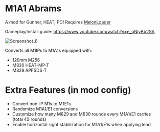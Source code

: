# M1A1 Abrams
A mod for Gunner, HEAT, PC! Requires [MelonLoader](https://github.com/LavaGang/MelonLoader/)

Gameplay/Install guide: https://www.youtube.com/watch?v=e_qNIyBb2SA

![Screenshot_6](https://github.com/thebeninator/M1A1Abrams/assets/89621837/354d28e0-fa3d-49b2-89f4-368860f66dc9)


<p>
Converts all M1IPs to M1A1s equipped with: 
	<ul>
		<li>120mm M256</li>
    	<li>M830 HEAT-MP-T</li>
    	<li>M829 APFSDS-T</li>
 	</ul>
</p>

# Extra Features (in mod config)
<p>
	<ul> 
		<li>Convert non-IP M1s to M1E1s</li>
		<li>Randomize M1A1/E1 conversions</li>
 		<li>Customize how many M829 and M830 rounds every M1A1/E1 carries (total 40 rounds)</li>
 		<li>Enable horizontal sight stabilization for M1A1/E1s when applying lead</li>
	</ul>
</p>
